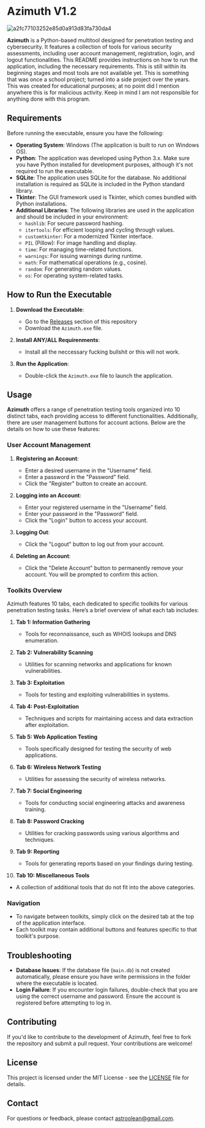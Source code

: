 # Azimuth V1.2

![a2fc77103252e85d0a913d83fa730da4](https://github.com/user-attachments/assets/830f8bc9-d3fc-42df-955f-6e864232ca47)


**Azimuth** is a Python-based multitool designed for penetration testing and cybersecurity. It features a collection of tools for various security assessments, including user account management, registration, login, and logout functionalities. This README provides instructions on how to run the application, including the necessary requirements. This is still within its beginning stages and most tools are not available yet. This is something that was once a school project; turned into a side project over the years. This was created for educational purposes; at no point did I mention anywhere this is for malicious activity. Keep in mind I am not responsible for anything done with this program.

## Requirements

Before running the executable, ensure you have the following:

- **Operating System**: Windows (The application is built to run on Windows OS).
- **Python**: The application was developed using Python 3.x. Make sure you have Python installed for development purposes, although it's not required to run the executable.
- **SQLite**: The application uses SQLite for the database. No additional installation is required as SQLite is included in the Python standard library.
- **Tkinter**: The GUI framework used is Tkinter, which comes bundled with Python installations.
- **Additional Libraries**: The following libraries are used in the application and should be included in your environment:
  - `hashlib`: For secure password hashing.
  - `itertools`: For efficient looping and cycling through values.
  - `customtkinter`: For a modernized Tkinter interface.
  - `PIL` (Pillow): For image handling and display.
  - `time`: For managing time-related functions.
  - `warnings`: For issuing warnings during runtime.
  - `math`: For mathematical operations (e.g., cosine).
  - `random`: For generating random values.
  - `os`: For operating system-related tasks.

## How to Run the Executable

1. **Download the Executable**:
   - Go to the [Releases](https://github.com/Astroolean/Azimuth/releases) section of this repository
   - Download the `Azimuth.exe` file.

2. **Install ANY/ALL Requirenments**:
   - Install all the neccessary fucking bullshit or this will not work.

3. **Run the Application**:
   - Double-click the `Azimuth.exe` file to launch the application.

## Usage

**Azimuth** offers a range of penetration testing tools organized into 10 distinct tabs, each providing access to different functionalities. Additionally, there are user management buttons for account actions. Below are the details on how to use these features:

### User Account Management

1. **Registering an Account**:
   - Enter a desired username in the "Username" field.
   - Enter a password in the "Password" field.
   - Click the "Register" button to create an account.

2. **Logging into an Account**:
   - Enter your registered username in the "Username" field.
   - Enter your password in the "Password" field.
   - Click the "Login" button to access your account.

3. **Logging Out**:
   - Click the "Logout" button to log out from your account.

4. **Deleting an Account**:
   - Click the "Delete Account" button to permanently remove your account. You will be prompted to confirm this action.

### Toolkits Overview

Azimuth features 10 tabs, each dedicated to specific toolkits for various penetration testing tasks. Here’s a brief overview of what each tab includes:

1. **Tab 1: Information Gathering**
   - Tools for reconnaissance, such as WHOIS lookups and DNS enumeration.

2. **Tab 2: Vulnerability Scanning**
   - Utilities for scanning networks and applications for known vulnerabilities.

3. **Tab 3: Exploitation**
   - Tools for testing and exploiting vulnerabilities in systems.

4. **Tab 4: Post-Exploitation**
   - Techniques and scripts for maintaining access and data extraction after exploitation.

5. **Tab 5: Web Application Testing**
   - Tools specifically designed for testing the security of web applications.

6. **Tab 6: Wireless Network Testing**
   - Utilities for assessing the security of wireless networks.

7. **Tab 7: Social Engineering**
   - Tools for conducting social engineering attacks and awareness training.

8. **Tab 8: Password Cracking**
   - Utilities for cracking passwords using various algorithms and techniques.

9. **Tab 9: Reporting**
   - Tools for generating reports based on your findings during testing.

10. **Tab 10: Miscellaneous Tools**
   - A collection of additional tools that do not fit into the above categories.

### Navigation

- To navigate between toolkits, simply click on the desired tab at the top of the application interface.
- Each toolkit may contain additional buttons and features specific to that toolkit's purpose.

## Troubleshooting

- **Database Issues**: If the database file (`main.db`) is not created automatically, please ensure you have write permissions in the folder where the executable is located.
- **Login Failure**: If you encounter login failures, double-check that you are using the correct username and password. Ensure the account is registered before attempting to log in.

## Contributing

If you'd like to contribute to the development of Azimuth, feel free to fork the repository and submit a pull request. Your contributions are welcome!

## License

This project is licensed under the MIT License - see the [LICENSE](LICENSE) file for details.

## Contact

For questions or feedback, please contact [astroolean@gmail.com](mailto:astroolean@gmail.com).

